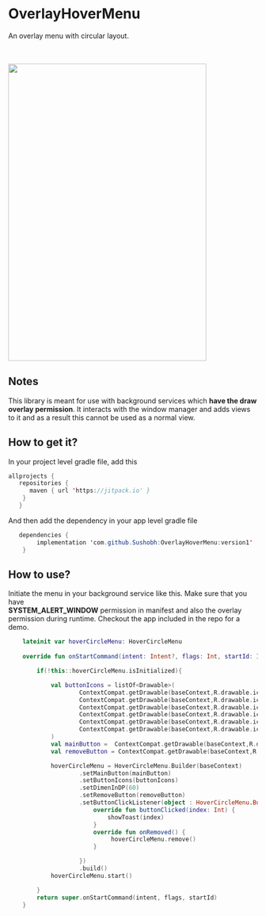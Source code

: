 # OverlayHoverMenu
An overlay menu with circular layout.

<br/>
<br/>




<img src="https://raw.github.com/Sushobh/OverlayHoverMenu/master/recording2.gif" width="400" height="600"/>

## Notes

This library is meant for use with background services which **have the draw overlay permission**. It interacts
with the window manager and adds views to it and as a result this cannot be used as a normal view.



## How to get it?

In your project level gradle file, add this

```java
allprojects {
   repositories {
	  maven { url 'https://jitpack.io' }
	}
   }
```
And then add the dependency in your app level gradle file
```java
   dependencies {
	    implementation 'com.github.Sushobh:OverlayHoverMenu:version1'
    }
```



## How to use?

Initiate the menu in your background service like this. Make sure that you have   
 **SYSTEM_ALERT_WINDOW** permission in manifest and also 
 the overlay permission during  runtime. Checkout the app included in the repo for a demo.

```kotlin
    lateinit var hoverCircleMenu: HoverCircleMenu
    
    override fun onStartCommand(intent: Intent?, flags: Int, startId: Int): Int {

        if(!this::hoverCircleMenu.isInitialized){

            val buttonIcons = listOf<Drawable>(
                    ContextCompat.getDrawable(baseContext,R.drawable.ic_beanie)!!,
                    ContextCompat.getDrawable(baseContext,R.drawable.ic_clipboard)!!,
                    ContextCompat.getDrawable(baseContext,R.drawable.ic_color_pencils)!!,
                    ContextCompat.getDrawable(baseContext,R.drawable.ic_crown)!!,
                    ContextCompat.getDrawable(baseContext,R.drawable.ic_color_wheel)!!,
                    ContextCompat.getDrawable(baseContext,R.drawable.ic_lightbulb)!!
            )
            val mainButton =  ContextCompat.getDrawable(baseContext,R.drawable.ic_earth)!!
            val removeButton = ContextCompat.getDrawable(baseContext,R.drawable.ic_delete)

            hoverCircleMenu = HoverCircleMenu.Builder(baseContext)
                    .setMainButton(mainButton)
                    .setButtonIcons(buttonIcons)
                    .setDimenInDP(60)
                    .setRemoveButton(removeButton)
                    .setButtonClickListener(object : HoverCircleMenu.ButtonClickListener {
                        override fun buttonClicked(index: Int) {
                            showToast(index)
                        }
                        override fun onRemoved() {
                             hoverCircleMenu.remove()
                        }

                    })
                    .build()
            hoverCircleMenu.start()

        }
        return super.onStartCommand(intent, flags, startId)
    }

```


